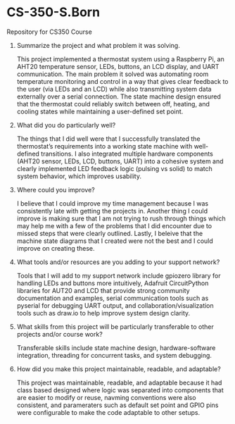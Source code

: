 # CS-350-S.Born
Repository for CS350 Course

1. Summarize the project and what problem it was solving.
   
     This project implemented a thermostat system using a Raspberry Pi, an AHT20 temperature sensor, LEDs, buttons, an LCD display, and UART communication. The main problem it solved was automating room temperature monitoring and control in a way that gives clear feedback       to the user (via LEDs and an LCD) while also transmitting system data externally over a serial connection. The state machine design ensured that the thermostat could reliably switch between off, heating, and cooling states while maintaining a user-defined set point.

 2. What did you do particularly well?

     The things that I did well were that I successfully translated the thermostat’s requirements into a working state machine with well-defined transitions. I also integrated multiple hardware components (AHT20 sensor, LEDs, LCD, buttons, UART) into a       cohesive system and clearly implemented LED feedback logic (pulsing vs solid) to match system behavior, which improves usability. 

3. Where could you improve?

     I believe that I could improve my time management because I was consistently late with getting the projects in. Another thing I could improve is making sure that I am not trying to rush through things which may help me with a few of the problems that I did encounter        due to missed steps that were clearly outlined. Lastly, I beleive that the machine state diagrams that I created were not the best and I could improve on creating these.
   
4. What tools and/or resources are you adding to your support network?

     Tools that I will add to my support network include gpiozero library for handling LEDs and buttons more intuitively, Adafruit CircuitPython libraries for AUT20 and LCD that provide strong community documentation and examples, serial communication tools such as              pyserial for debugging UART output, and collaboration/visualization tools such as draw.io to help improve system design clarity.
   
5. What skills from this project will be particularly transferable to other projects and/or course work?

     Transferable skills include state machine design, hardware-software integration, threading for concurrent tasks, and system debugging. 

6. How did you make this project maintainable, readable, and adaptable?

     This project was maintainable, readable, and adaptable because it had class based designed where logic was separated into components that are easier to modify or reuse, navming conventions were also consistent, and parameraters such as default set point and GPIO pins       were configurable to make the code adaptable to other setups.
